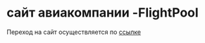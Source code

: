 # сайт авиакомпании -FlightPool
Переход на сайт осуществляется по [ссылке](https://nikolaykuzin.github.io/-FlightPool/)
